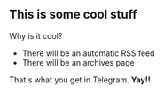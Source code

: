 [title: Some Cool Stuff]: /
[author: David Pollak]: /

## This is some cool stuff

Why is it cool?

* There will be an automatic RSS feed
* There will be an archives page

That's what you get in Telegram.  **Yay!!**



